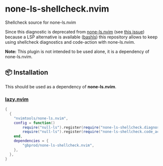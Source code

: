 # none-ls-shellcheck.nvim

Shellcheck source for none-ls.nvim

Since this diagnostic is deprecated from [none-ls.nvim](https://github.com/nvimtools/none-ls.nvim)
(see [this issue](https://github.com/nvimtools/none-ls.nvim/issues/58)) because a LSP alternative is available ([bashls](https://github.com/bash-lsp/bash-language-server))
this repository allows to keep using shellcheck diagnostics and code-action with none-ls.nvim.

**Note:** This plugin is not intended to be used alone, it is a dependency of none-ls.nvim.

## 📦 Installation

This should be used as a dependency of **none-ls.nvim**.

### [lazy.nvim](https://github.com/folke/lazy.nvim)

```lua
{
  {
    "nvimtools/none-ls.nvim",
    config = function()
        require("null-ls").register(require("none-ls-shellcheck.diagnostics"))
        require("null-ls").register(require("none-ls-shellcheck.code_actions"))
    end,
    dependencies = {
        "gbprod/none-ls-shellcheck.nvim",
    },
  },
}
```
